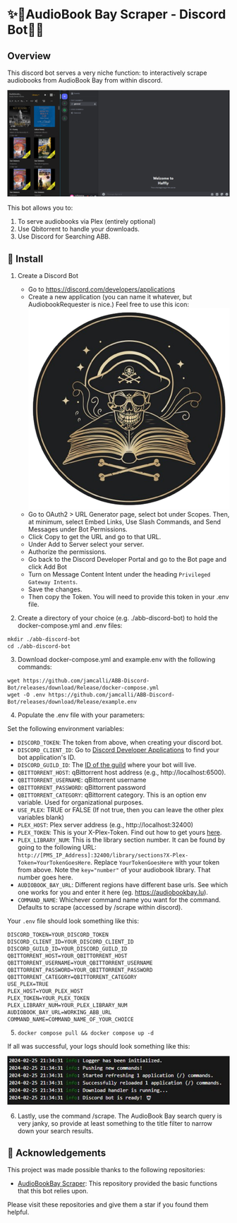 # ✨🤖AudioBook Bay Scraper - Discord Bot🤖✨

## Overview

This discord bot serves a very niche function: to interactively scrape audiobooks from AudioBook Bay from within discord. 

![Demo GIF](./docs/images/abb-discord-demo.gif)

This bot allows you to:
1. To serve audiobooks via Plex (entirely optional)
2. Use Qbitorrent to handle your downloads.
3. Use Discord for Searching ABB.

## 🏁 Install

1. Create a Discord Bot
   - Go to https://discord.com/developers/applications
   - Create a new application (you can name it whatever, but AudiobookRequester is nice.) Feel free to use this icon: ![](./docs/images/ABB-Discord.png)
   - Go to OAuth2 > URL Generator page, select bot under Scopes. Then, at minimum, select Embed Links, Use Slash Commands, and Send Messages under Bot Permissions.
   - Click Copy to get the URL and go to that URL.
   - Under Add to Server select your server.
   - Authorize the permissions.
   - Go back to the Discord Developer Portal and go to the Bot page and click Add Bot
   - Turn on Message Content Intent under the heading `Privileged Gateway Intents`.
   - Save the changes.
   - Then copy the Token. You will need to provide this token in your .env file.

2. Create a directory of your choice (e.g. ./abb-discord-bot) to hold the docker-compose.yml and .env files:

```shell
mkdir ./abb-discord-bot
cd ./abb-discord-bot 
```

  3. Download docker-compose.yml and example.env with the following commands:

```
wget https://github.com/jamcalli/ABB-Discord-Bot/releases/download/Release/docker-compose.yml
wget -O .env https://github.com/jamcalli/ABB-Discord-Bot/releases/download/Release/example.env
```
  4. Populate the .env file with your parameters:

Set the following environment variables:

- `DISCORD_TOKEN`: The token from above, when creating your discord bot.
- `DISCORD_CLIENT_ID`: Go to [Discord Developer Applications](https://discord.com/developers/applications) to find your bot application's ID.
- `DISCORD_GUILD_ID`: The [ID of the guild](https://en.wikipedia.org/wiki/Template:Discord_channel#:~:text=To%20get%20the%20channel%2Fserver,to%20get%20the%20guild%20ID.) where your bot will live.
- `QBITTORRENT_HOST`: qBittorrent host address (e.g., http://localhost:6500).
- `QBITTORRENT_USERNAME`: qBittorrent username
- `QBITTORRENT_PASSWORD`: qBittorrent password
- `QBITTORRENT_CATEGORY`: qBittorrent category. This is an option env variable. Used for organizational purposes. 
- `USE_PLEX`: TRUE or FALSE (If not true, then you can leave the other plex variables blank)
- `PLEX_HOST`: Plex server address (e.g., http://localhost:32400)
- `PLEX_TOKEN`: This is your X-Plex-Token. Find out how to get yours [here](https://support.plex.tv/articles/204059436-finding-an-authentication-token-x-plex-token/).
- `PLEX_LIBRARY_NUM`: This is the library section number. It can be found by going to the following URL: `http://[PMS_IP_Address]:32400/library/sections?X-Plex-Token=YourTokenGoesHere`. Replace `YourTokenGoesHere` with your token from above. Note the `key="number"` of your audiobook library. That number goes here.
- `AUDIOBOOK_BAY_URL`: Different regions have different base urls. See which one works for you and enter it here (eg. https://audiobookbay.lu).
- `COMMAND_NAME`: Whichever command name you want for the command. Defaults to scrape (accessed by /scrape within discord).

Your `.env` file should look something like this:

```env
DISCORD_TOKEN=YOUR_DISCORD_TOKEN
DISCORD_CLIENT_ID=YOUR_DISCORD_CLIENT_ID
DISCORD_GUILD_ID=YOUR_DISCORD_GUILD_ID
QBITTORRENT_HOST=YOUR_QBITTORRENT_HOST
QBITTORRENT_USERNAME=YOUR_QBITTORRENT_USERNAME
QBITTORRENT_PASSWORD=YOUR_QBITTORRENT_PASSWORD
QBITTORRENT_CATEGORY=QBITTORRENT_CATEGORY
USE_PLEX=TRUE
PLEX_HOST=YOUR_PLEX_HOST
PLEX_TOKEN=YOUR_PLEX_TOKEN
PLEX_LIBRARY_NUM=YOUR_PLEX_LIBRARY_NUM
AUDIOBOOK_BAY_URL=WORKING_ABB_URL
COMMAND_NAME=COMMAND_NAME_OF_YOUR_CHOICE
```
5. `docker compose pull && docker compose up -d`

If all was successful, your logs should look something like this:

![Demo GIF](./docs/images/abb-discord-init-logs.JPG)

6. Lastly, use the command /scrape. The AudioBook Bay search query is very janky, so provide at least something to the title filter to narrow down your search results.

## 🙏 Acknowledgements

This project was made possible thanks to the following repositories:

- [AudioBookBay Scraper](https://github.com/licavalentin/audiobookbay): This repository provided the basic functions that this bot relies upon.

Please visit these repositories and give them a star if you found them helpful.
